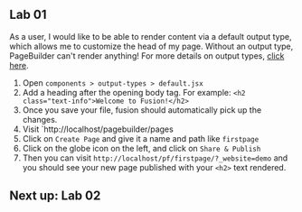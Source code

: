 ## Lab 01
As a user, I would like to be able to render content via a default output type, which allows me to customize the head of my page. Without an output type, PageBuilder can't render anything! For more details on output types, [click here](https://redirector.arcpublishing.com/alc/arc-products/pagebuilder/fusion/documentation/recipes/creating-using-output-types.md?version=2.6).

1. Open `components > output-types > default.jsx`
2. Add a heading after the opening body tag. For example:
```<h2 class="text-info">Welcome to Fusion!</h2>```
3. Once you save your file, fusion should automatically pick up the changes.
4. Visit `http://localhost/pagebuilder/pages
5. Click on `Create Page` and give it a name and path like `firstpage`
6. Click on the globe icon on the left, and click on `Share & Publish`
7. Then you can visit `http://localhost/pf/firstpage/?_website=demo` and you should see your new page published with your `<h2>` text rendered.

## Next up: Lab 02
